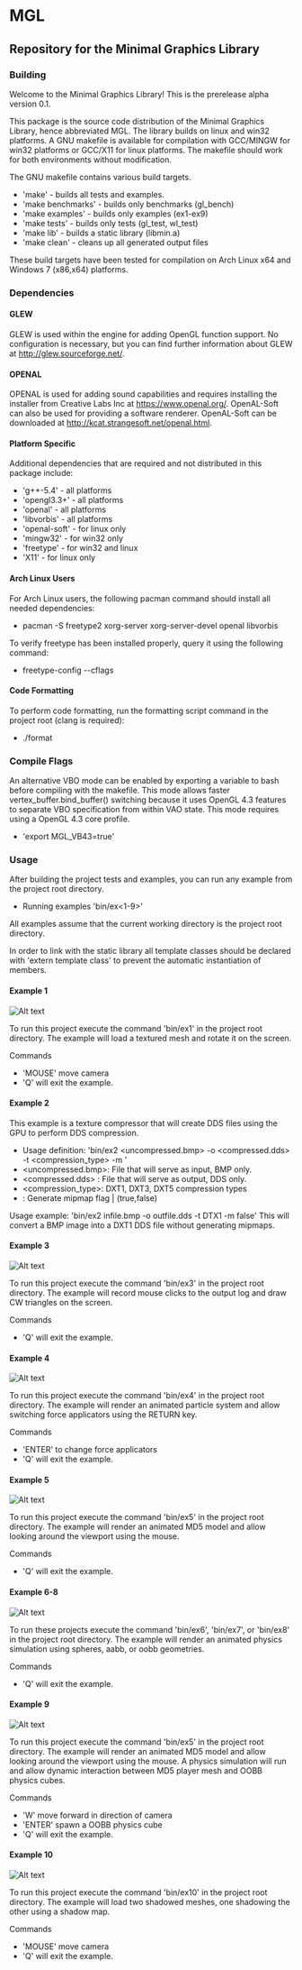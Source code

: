 # MGL
## Repository for the Minimal Graphics Library

### Building

Welcome to the Minimal Graphics Library! This is the prerelease alpha version 0.1.

This package is the source code distribution of the Minimal Graphics Library, hence abbreviated MGL. The library builds on linux and win32 platforms. 
A GNU makefile is available for compilation with GCC/MINGW for win32 platforms or GCC/X11 for linux platforms. 
The makefile should work for both environments without modification.

The GNU makefile contains various build targets.
- 'make' - builds all tests and examples.
- 'make benchmarks' - builds only benchmarks (gl_bench)
- 'make examples' - builds only examples (ex1-ex9)
- 'make tests' - builds only tests (gl_test, wl_test)
- 'make lib' - builds a static library (libmin.a)
- 'make clean' - cleans up all generated output files

These build targets have been tested for compilation on Arch Linux x64 and Windows 7 (x86,x64) platforms.

### Dependencies

#### GLEW

GLEW is used within the engine for adding OpenGL function support.
No configuration is necessary, but you can find further information about GLEW at http://glew.sourceforge.net/.

#### OPENAL

OPENAL is used for adding sound capabilities and requires installing the installer from Creative Labs Inc at https://www.openal.org/.
OpenAL-Soft can also be used for providing a software renderer. OpenAL-Soft can be downloaded at http://kcat.strangesoft.net/openal.html.

#### Platform Specific

Additional dependencies that are required and not distributed in this package include:
- 'g++-5.4' - all platforms
- 'opengl3.3+' - all platforms
- 'openal' - all platforms
- 'libvorbis' - all platforms
- 'openal-soft' - for linux only
- 'mingw32' - for win32 only
- 'freetype' - for win32 and linux
- 'X11' - for linux only

#### Arch Linux Users

For Arch Linux users, the following pacman command should install all needed dependencies:
- pacman -S freetype2 xorg-server xorg-server-devel openal libvorbis

To verify freetype has been installed properly, query it using the following command:
- freetype-config --cflags

#### Code Formatting

To perform code formatting, run the formatting script command in the project root (clang is required):
- ./format

### Compile Flags

An alternative VBO mode can be enabled by exporting a variable to bash before compiling with the makefile. 
This mode allows faster vertex_buffer.bind_buffer() switching because it uses OpenGL 4.3 features to separate VBO specification from within VAO state.
This mode requires using a OpenGL 4.3 core profile.
- 'export MGL_VB43=true'

### Usage

After building the project tests and examples, you can run any example from the project root directory.
- Running examples 'bin/ex<1-9>'

All examples assume that the current working directory is the project root directory.

In order to link with the static library all template classes should be declared with 'extern template class' to prevent the automatic instantiation of members.

#### Example 1
![Alt text](pictures/ex1.png)

To run this project execute the command 'bin/ex1' in the project root directory. 
The example will load a textured mesh and rotate it on the screen.

Commands
- 'MOUSE' move camera
- 'Q' will exit the example.

#### Example 2
This example is a texture compressor that will create DDS files using the GPU to perform DDS compression. 
- Usage definition: 'bin/ex2 <uncompressed.bmp> -o <compressed.dds> -t <compression_type> -m <bool>'
- <uncompressed.bmp>: File that will serve as input, BMP only.
- <compressed.dds>  : File that will serve as output, DDS only.
- <compression_type>: DXT1, DXT3, DXT5 compression types
- <bool>            : Generate mipmap flag | (true,false)

Usage example:   'bin/ex2 infile.bmp -o outfile.dds -t DTX1 -m false'
This will convert a BMP image into a DXT1 DDS file without generating mipmaps.

#### Example 3
![Alt text](pictures/ex3.png)

To run this project execute the command 'bin/ex3' in the project root directory. 
The example will record mouse clicks to the output log and draw CW triangles on the screen.

Commands
- 'Q' will exit the example.

#### Example 4
![Alt text](pictures/ex4.png)

To run this project execute the command 'bin/ex4' in the project root directory. 
The example will render an animated particle system and allow switching force applicators using the RETURN key.

Commands
- 'ENTER' to change force applicators
- 'Q' will exit the example.

#### Example 5
![Alt text](pictures/ex5.png)

To run this project execute the command 'bin/ex5' in the project root directory. 
The example will render an animated MD5 model and allow looking around the viewport using the mouse.

Commands
- 'Q' will exit the example.

#### Example 6-8
![Alt text](pictures/ex6.png)

To run these projects execute the command 'bin/ex6', 'bin/ex7', or 'bin/ex8' in the project root directory. 
The example will render an animated physics simulation using spheres, aabb, or oobb geometries.

Commands
- 'Q' will exit the example.

#### Example 9
![Alt text](pictures/ex9.png)

To run this project execute the command 'bin/ex5' in the project root directory. 
The example will render an animated MD5 model and allow looking around the viewport using the mouse. 
A physics simulation will run and allow dynamic interaction between MD5 player mesh and OOBB physics cubes.

Commands
- 'W' move forward in direction of camera
- 'ENTER' spawn a OOBB physics cube
- 'Q' will exit the example.

#### Example 10
![Alt text](pictures/ex10.png)

To run this project execute the command 'bin/ex10' in the project root directory. 
The example will load two shadowed meshes, one shadowing the other using a shadow map.

Commands
- 'MOUSE' move camera
- 'Q' will exit the example.
